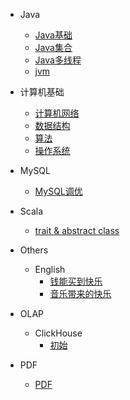
* Java

  * [Java基础](./docs/b-1面试题总结-Java基础.md)
  * [Java集合](./docs/b-2Java集合.md)
  * [Java多线程](./docs/b-3Java多线程.md)
  * [jvm](./docs/b-4jvm.md)

* 计算机基础

  * [计算机网络](./docs/c-1计算机网络.md)
  * [数据结构](./docs/c-2数据结构.md)
  * [算法](./docs/c-3算法.md)
  * [操作系统](./docs/c-4操作系统.md)

* MySQL 
  * [MySQL调优](./docs/mysql-1MySQL调优.md)

* Scala
  * [trait & abstract class](./docs/scala-1trait_abstractclass.md)

* Others
	* English
		* [钱能买到快乐](./docs/others/eng/钱能买到快乐.md)
		* [音乐带来的快乐](./docs/others/eng/音乐带来的快乐.md)

* OLAP
	* ClickHouse
		* [初始](./docs/olap/clickhouse/ck-1初识.md)

* PDF
	* [PDF](./docs/pdf.md)
